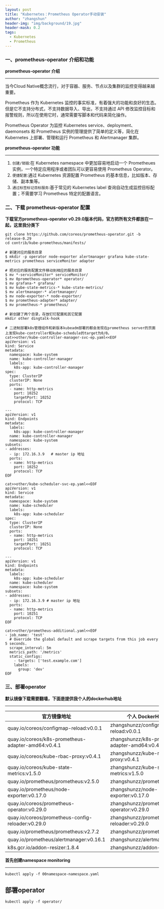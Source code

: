 ```yaml
---
layout: post
title: "Kubernetes：Prometheus Operator手动安装"
author: "zhangshun"
header-img: "img/background/19.jpg"
header-mask: 0.2
tags:
  - Kubernetes
  - Prometheus
---
```


### 一、prometheus-operator 介绍和功能
**prometheus-operator 介绍**

---

当今Cloud Native概念流行，对于容器、服务、节点以及集群的监控变得越来越重要。

Prometheus 作为 Kubernetes 监控的事实标准，有着强大的功能和良好的生态。但是它不支持分布式，不支持数据导入、导出，不支持通过 API 修改监控目标和报警规则，所以在使用它时，通常需要写脚本和代码来简化操作。

Prometheus Operator 为监控 Kubernetes service、deployment、daemonsets 和 Prometheus 实例的管理提供了简单的定义等，简化在 Kubernetes 上部署、管理和运行 Prometheus 和 Alertmanager 集群。

**prometheus-operator 功能**

---

1. `创建/销毁`:在 Kubernetes namespace 中更加容易地启动一个 Prometheues 实例，一个特定应用程序或者团队可以更容易使用 Prometheus Operator。
2. `便捷配置`:通过 Kubernetes 资源配置 Prometheus 的基本信息，比如版本、存储、副本集等。
3. `通过标签标记目标服务`:基于常见的 Kubernetes label 查询自动生成监控目标配置；不需要学习 Prometheus 特定的配置语言。

### 二、下载 prometheus-operator 配置

**下载官方prometheus-operator v0.29.0版本代码，官方把所有文件都放在一起，这里我分类下**

```shell
git clone https://github.com/coreos/prometheus-operator.git -b release-0.29
cd contrib/kube-prometheus/manifests/

# 新建对应的服务目录
$ mkdir -p operator node-exporter alertmanager grafana kube-state-metrics prometheus serviceMonitor adapter

# 把对应的服务配置文件移动到相应的服务目录
$ mv *-serviceMonitor* serviceMonitor/
$ mv 0prometheus-operator* operator/
$ mv grafana-* grafana/
$ mv kube-state-metrics-* kube-state-metrics/
$ mv alertmanager-* alertmanager/
$ mv node-exporter-* node-exporter/
$ mv prometheus-adapter* adapter/
$ mv prometheus-* prometheus/

# 新创建了两个目录，存放钉钉配置和其它配置
mkdir other dingtalk-hook

# 二进制部署k8s管理组件和新版本kubeadm部署的都会发现在prometheus server的页面上发现kube-controller和kube-schedule的target为0/0。
cat>>other/kube-controller-manager-svc-ep.yaml<<EOF
apiVersion: v1
kind: Service
metadata:
  namespace: kube-system
  name: kube-controller-manager
  labels:
    k8s-app: kube-controller-manager
spec:
  type: ClusterIP
  clusterIP: None
  ports:
  - name: http-metrics
    port: 10252
    targetPort: 10252
    protocol: TCP

---
apiVersion: v1
kind: Endpoints
metadata:
  labels:
    k8s-app: kube-controller-manager
  name: kube-controller-manager
  namespace: kube-system
subsets:
- addresses:
  - ip: 172.16.3.9   # master ip 地址
  ports:
  - name: http-metrics
    port: 10252
    protocol: TCP
EOF

cat>>other/kube-scheduler-svc-ep.yaml<<EOF
apiVersion: v1
kind: Service
metadata:
  namespace: kube-system
  name: kube-scheduler
  labels:
    k8s-app: kube-scheduler
spec:
  type: ClusterIP
  clusterIP: None
  ports:
  - name: http-metrics
    port: 10251
    targetPort: 10251
    protocol: TCP

---
apiVersion: v1
kind: Endpoints
metadata:
  labels:
    k8s-app: kube-scheduler
  name: kube-scheduler
  namespace: kube-system
subsets:
- addresses:
  - ip: 172.16.3.9 # master ip 地址
  ports:
  - name: http-metrics
    port: 10251
    protocol: TCP
EOF

cat>>other/prometheus-additional.yaml<<EOF
- job_name: 'test'
  # Override the global default and scrape targets from this job every 5 seconds.
  scrape_interval: 5m
  metrics_path: '/metrics'
  static_configs:
    - targets: ['test.example.com']
    labels:
      group: 'dev'
EOF
```

### 三、部署operator

**默认镜像下载需要翻墙，下面是提供我个人的dockerhub地址**

---

|  官方镜像地址	   | 个人 DockerHub 地址  |
|  ----  | ----  |
| quay.io/coreos/configmap-reload:v0.0.1	  | zhangshunzz/configmap-reload:v0.0.1 |
| quay.io/coreos/k8s-prometheus-adapter-amd64:v0.4.1	  | zhangshunzz/k8s-prometheus-adapter-amd64:v0.4.1 |
| quay.io/coreos/kube-rbac-proxy:v0.4.1	  | zhangshunzz/kube-rbac-proxy:v0.4.1 |
| quay.io/coreos/kube-state-metrics:v1.5.0	  | zhangshunzz/kube-state-metrics:v1.5.0 |
| quay.io/prometheus/prometheus:v2.5.0	  | zhangshunzz/prometheus:v2.5.0 |
| quay.io/prometheus/node-exporter:v0.17.0	  | zhangshunzz/node-exporter:v0.17.0 |
| quay.io/coreos/prometheus-operator:v0.29.0	  | zhangshunzz/prometheus-operator:v0.29.0 |
| quay.io/coreos/prometheus-config-reloader:v0.29.0	  | zhangshunzz/prometheus-config-reloader:v0.29.0 |
| quay.io/prometheus/prometheus:v2.7.2	  | zhangshunzz/prometheus:v2.7.2 |
| quay.io/prometheus/alertmanager:v0.16.1	  | zhangshunzz/alertmanager:v0.16.1 |
| k8s.gcr.io/addon-resizer:1.8.4	  | zhangshunzz/addon-resizer:1.8.4 |

**首先创建namespace monitoring**

---

`kubectl apply -f 00namespace-namespace.yaml`

**部署operator**
---

`kubectl apply -f operator/`
